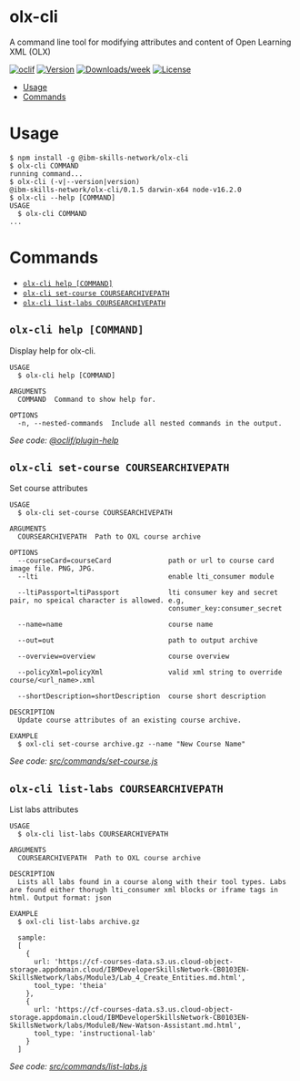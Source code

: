 olx-cli
=======

A command line tool for modifying attributes and content of Open Learning XML (OLX)

[![oclif](https://img.shields.io/badge/cli-oclif-brightgreen.svg)](https://oclif.io)
[![Version](https://img.shields.io/npm/v/@ibm-skills-network/olx-cli.svg)](https://npmjs.org/package/@ibm-skills-network/olx-cli)
[![Downloads/week](https://img.shields.io/npm/dw/@ibm-skills-network/olx-cli.svg)](https://npmjs.org/package/@ibm-skills-network/olx-cli)
[![License](https://img.shields.io/npm/l/@ibm-skills-network/olx-cli.svg)](https://github.com/ibm-skills-network/olx-cli/blob/master/package.json)

<!-- toc -->
* [Usage](#usage)
* [Commands](#commands)
<!-- tocstop -->
# Usage
<!-- usage -->
```sh-session
$ npm install -g @ibm-skills-network/olx-cli
$ olx-cli COMMAND
running command...
$ olx-cli (-v|--version|version)
@ibm-skills-network/olx-cli/0.1.5 darwin-x64 node-v16.2.0
$ olx-cli --help [COMMAND]
USAGE
  $ olx-cli COMMAND
...
```
<!-- usagestop -->
# Commands
<!-- commands -->
* [`olx-cli help [COMMAND]`](#olx-cli-help-command)
* [`olx-cli set-course COURSEARCHIVEPATH`](#olx-cli-set-course-coursearchivepath)
* [`olx-cli list-labs COURSEARCHIVEPATH`](#olx-cli-list-labs-coursearchivepath)

## `olx-cli help [COMMAND]`

Display help for olx-cli.

```
USAGE
  $ olx-cli help [COMMAND]

ARGUMENTS
  COMMAND  Command to show help for.

OPTIONS
  -n, --nested-commands  Include all nested commands in the output.
```

_See code: [@oclif/plugin-help](https://github.com/oclif/plugin-help/blob/v5.1.12/src/commands/help.ts)_

## `olx-cli set-course COURSEARCHIVEPATH`

Set course attributes

```
USAGE
  $ olx-cli set-course COURSEARCHIVEPATH

ARGUMENTS
  COURSEARCHIVEPATH  Path to OXL course archive

OPTIONS
  --courseCard=courseCard              path or url to course card image file. PNG, JPG.
  --lti                                enable lti_consumer module

  --ltiPassport=ltiPassport            lti consumer key and secret pair, no speical character is allowed. e.g,
                                       consumer_key:consumer_secret

  --name=name                          course name

  --out=out                            path to output archive

  --overview=overview                  course overview

  --policyXml=policyXml                valid xml string to override course/<url_name>.xml

  --shortDescription=shortDescription  course short description

DESCRIPTION
  Update course attributes of an existing course archive.

EXAMPLE
  $ oxl-cli set-course archive.gz --name "New Course Name"
```

_See code: [src/commands/set-course.js](https://github.com/ibm-skills-network/olx-cli/blob/v0.1.6/src/commands/set-course.js)_

## `olx-cli list-labs COURSEARCHIVEPATH`

List labs attributes

```
USAGE
  $ olx-cli list-labs COURSEARCHIVEPATH

ARGUMENTS
  COURSEARCHIVEPATH  Path to OXL course archive

DESCRIPTION
  Lists all labs found in a course along with their tool types. Labs are found either thorugh lti_consumer xml blocks or iframe tags in html. Output format: json

EXAMPLE
  $ oxl-cli list-labs archive.gz

  sample:
  [
    {
      url: 'https://cf-courses-data.s3.us.cloud-object-storage.appdomain.cloud/IBMDeveloperSkillsNetwork-CB0103EN-SkillsNetwork/labs/Module3/Lab_4_Create_Entities.md.html',
      tool_type: 'theia'
    },
    {
      url: 'https://cf-courses-data.s3.us.cloud-object-storage.appdomain.cloud/IBMDeveloperSkillsNetwork-CB0103EN-SkillsNetwork/labs/Module8/New-Watson-Assistant.md.html',
      tool_type: 'instructional-lab'
    }
  ]
```

_See code: [src/commands/list-labs.js](https://github.com/ibm-skills-network/olx-cli/blob/v0.1.6/src/commands/list-labs.js)_

<!-- commandsstop -->
